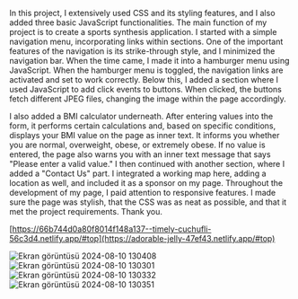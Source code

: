 In this project, I extensively used CSS and its styling features, and I also added three basic JavaScript functionalities. The main function of my project is to create a sports synthesis application. 
I started with a simple navigation menu, incorporating links within sections. One of the important features of the navigation is its strike-through style, and I minimized the navigation bar.
When the time came, I made it into a hamburger menu using JavaScript. When the hamburger menu is toggled, the navigation links are activated and set to work correctly. 
Below this, I added a section where I used JavaScript to add click events to buttons. When clicked, the buttons fetch different JPEG files, changing the image within the page accordingly.

I also added a BMI calculator underneath. After entering values into the form, it performs certain calculations and, based on specific conditions, displays your BMI value on the page as inner text.
It informs you whether you are normal, overweight, obese, or extremely obese. If no value is entered, the page also warns you with an inner text message that says "Please enter a valid value." 
I then continued with another section, where I added a "Contact Us" part. I integrated a working map here, adding a location as well, and included it as a sponsor on my page.
Throughout the development of my page, I paid attention to responsive features. I made sure the page was stylish, that the CSS was as neat as possible, and that it met the project requirements.
Thank you.

[https://66b744d0a80f8014f148a137--timely-cuchufli-56c3d4.netlify.app/#top](https://adorable-jelly-47ef43.netlify.app/#top)

![Ekran görüntüsü 2024-08-10 130408](https://github.com/user-attachments/assets/f6ca98e8-fea6-4e62-8331-f6c076b4272e)
![Ekran görüntüsü 2024-08-10 130301](https://github.com/user-attachments/assets/f5c98dda-4ef4-4f22-af88-0c714c235418)
![Ekran görüntüsü 2024-08-10 130332](https://github.com/user-attachments/assets/2f5c0b0c-045b-4c59-b1cb-4bda0a41932e)
![Ekran görüntüsü 2024-08-10 130351](https://github.com/user-attachments/assets/ba1a5589-bac4-446a-b884-c4a57a77f2f2)



